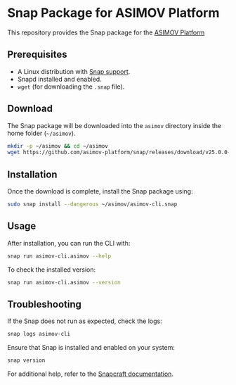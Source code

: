 # Snap Package for ASIMOV Platform

This repository provides the Snap package for the [ASIMOV Platform]

## **Prerequisites**

- A Linux distribution with [Snap support](https://snapcraft.io/docs/installing-snapd).
- Snapd installed and enabled.
- `wget` (for downloading the `.snap` file).

## **Download**

The Snap package will be downloaded into the `asimov` directory inside the home folder (`~/asimov`).

```bash
mkdir -p ~/asimov && cd ~/asimov
wget https://github.com/asimov-platform/snap/releases/download/v25.0.0-dev.3/asimov-cli_25.0.0-dev.3_amd64.snap -O asimov-cli.snap
```

## Installation

Once the download is complete, install the Snap package using:

```bash
sudo snap install --dangerous ~/asimov/asimov-cli.snap
```

## Usage

After installation, you can run the CLI with:

```bash
snap run asimov-cli.asimov --help
```

To check the installed version:

```bash
snap run asimov-cli.asimov --version
```

## Troubleshooting

If the Snap does not run as expected, check the logs:

```bash
snap logs asimov-cli
```

Ensure that Snap is installed and enabled on your system:

```bash
snap version
```

For additional help, refer to the [Snapcraft documentation](https://snapcraft.io/docs).

[ASIMOV Platform]: https://github.com/asimov-platform
[asimov-cli]: https://github.com/asimov-platform/asimov-cli
